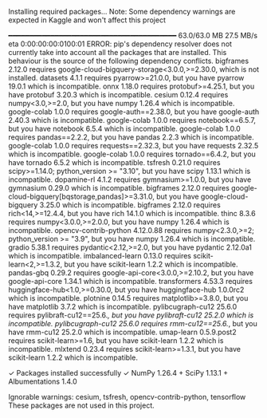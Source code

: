 Installing required packages...
Note: Some dependency warnings are expected in Kaggle and won't affect this project

━━━━━━━━━━━━━━━━━━━━━━━━━━━━━━━━━━━━━━━━ 63.0/63.0 MB 27.5 MB/s eta 0:00:00:00:0100:01
ERROR: pip's dependency resolver does not currently take into account all the packages that are installed. This behaviour is the source of the following dependency conflicts.
bigframes 2.12.0 requires google-cloud-bigquery-storage<3.0.0,>=2.30.0, which is not installed.
datasets 4.1.1 requires pyarrow>=21.0.0, but you have pyarrow 19.0.1 which is incompatible.
onnx 1.18.0 requires protobuf>=4.25.1, but you have protobuf 3.20.3 which is incompatible.
cesium 0.12.4 requires numpy<3.0,>=2.0, but you have numpy 1.26.4 which is incompatible.
google-colab 1.0.0 requires google-auth==2.38.0, but you have google-auth 2.40.3 which is incompatible.
google-colab 1.0.0 requires notebook==6.5.7, but you have notebook 6.5.4 which is incompatible.
google-colab 1.0.0 requires pandas==2.2.2, but you have pandas 2.2.3 which is incompatible.
google-colab 1.0.0 requires requests==2.32.3, but you have requests 2.32.5 which is incompatible.
google-colab 1.0.0 requires tornado==6.4.2, but you have tornado 6.5.2 which is incompatible.
tsfresh 0.21.0 requires scipy>=1.14.0; python_version >= "3.10", but you have scipy 1.13.1 which is incompatible.
dopamine-rl 4.1.2 requires gymnasium>=1.0.0, but you have gymnasium 0.29.0 which is incompatible.
bigframes 2.12.0 requires google-cloud-bigquery[bqstorage,pandas]>=3.31.0, but you have google-cloud-bigquery 3.25.0 which is incompatible.
bigframes 2.12.0 requires rich<14,>=12.4.4, but you have rich 14.1.0 which is incompatible.
thinc 8.3.6 requires numpy<3.0.0,>=2.0.0, but you have numpy 1.26.4 which is incompatible.
opencv-contrib-python 4.12.0.88 requires numpy<2.3.0,>=2; python_version >= "3.9", but you have numpy 1.26.4 which is incompatible.
gradio 5.38.1 requires pydantic<2.12,>=2.0, but you have pydantic 2.12.0a1 which is incompatible.
imbalanced-learn 0.13.0 requires scikit-learn<2,>=1.3.2, but you have scikit-learn 1.2.2 which is incompatible.
pandas-gbq 0.29.2 requires google-api-core<3.0.0,>=2.10.2, but you have google-api-core 1.34.1 which is incompatible.
transformers 4.53.3 requires huggingface-hub<1.0,>=0.30.0, but you have huggingface-hub 1.0.0rc2 which is incompatible.
plotnine 0.14.5 requires matplotlib>=3.8.0, but you have matplotlib 3.7.2 which is incompatible.
pylibcugraph-cu12 25.6.0 requires pylibraft-cu12==25.6._, but you have pylibraft-cu12 25.2.0 which is incompatible.
pylibcugraph-cu12 25.6.0 requires rmm-cu12==25.6._, but you have rmm-cu12 25.2.0 which is incompatible.
umap-learn 0.5.9.post2 requires scikit-learn>=1.6, but you have scikit-learn 1.2.2 which is incompatible.
mlxtend 0.23.4 requires scikit-learn>=1.3.1, but you have scikit-learn 1.2.2 which is incompatible.

✓ Packages installed successfully
✓ NumPy 1.26.4 + SciPy 1.13.1 + Albumentations 1.4.0

Ignorable warnings: cesium, tsfresh, opencv-contrib-python, tensorflow
These packages are not used in this project.
